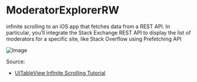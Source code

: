 # ModeratorExplorerRW
infinite scrolling to an iOS app that fetches data from a REST API. In particular, you’ll integrate the Stack Exchange REST API to display the list of moderators for a specific site, like Stack Overflow using Prefetching API 

![Image](https://koenig-media.raywenderlich.com/uploads/2018/03/notloadedyet.png)

Source: 

* [UITableView Infinite Scrolling Tutorial](https://www.raywenderlich.com/5786-uitableview-infinite-scrolling-tutorial)
